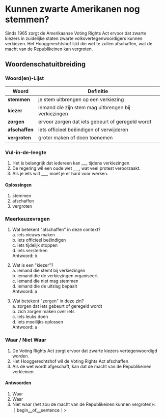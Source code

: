 # Kunnen zwarte Amerikanen nog stemmen? 
Sinds 1965 zorgt de Amerikaanse Voting Rights Act ervoor dat zwarte kiezers in zuidelijke staten zwarte volksvertegenwoordigers kunnen verkiezen. Het Hooggerechtshof lijkt die wet te zullen afschaffen, wat de macht van de Republikeinen kan vergroten. 

## Woordenschatuitbreiding

### Woord(en)-Lijst

| Woord | Definitie |
|-------|-----------|
| **stemmen** | je stem uitbrengen op een verkiezing |
| **kiezer** | iemand die zijn stem mag uitbrengen bij verkiezingen |
| **zorgen** | ervoor zorgen dat iets gebeurt of geregeld wordt |
| **afschaffen** | iets officieel beëindigen of verwijderen |
| **vergroten** | groter maken of doen toenemen |

### Vul-in-de-leegte
1. Het is belangrijk dat iedereen kan ___ tijdens verkiezingen.
2. De regering wil een oude wet ___, wat veel protest veroorzaakt.
3. Als je iets wilt ___, moet je er hard voor werken. 

#### Oplossingen
1. stemmen
2. afschaffen
3. vergroten

### Meerkeuzevragen
1. Wat betekent "afschaffen" in deze context?  
a. iets nieuws maken  
b. iets officieel beëindigen  
c. iets tijdelijk stoppen  
d. iets versterken  
Antwoord: b

2. Wat is een "kiezer"?  
a. iemand die stemt bij verkiezingen  
b. iemand die de verkiezingen organiseert  
c. iemand die niet mag stemmen  
d. iemand die de uitslag bepaalt  
Antwoord: a

3. Wat betekent "zorgen" in deze zin?  
a. zorgen dat iets gebeurt of geregeld wordt  
b. zich zorgen maken over iets  
c. iets leuks doen  
d. iets moeilijks oplossen  
Antwoord: a

### Waar / Niet Waar
1. De Voting Rights Act zorgt ervoor dat zwarte kiezers vertegenwoordigd worden.  
2. Het Hooggerechtshof wil de Voting Rights Act afschaffen.  
3. Als de wet wordt afgeschaft, kan dat de macht van de Republikeinen verkleinen.  

#### Antwoorden
1. Waar  
2. Waar  
3. Niet waar (het zou de macht van de Republikeinen kunnen vergroten)<｜begin▁of▁sentence｜>